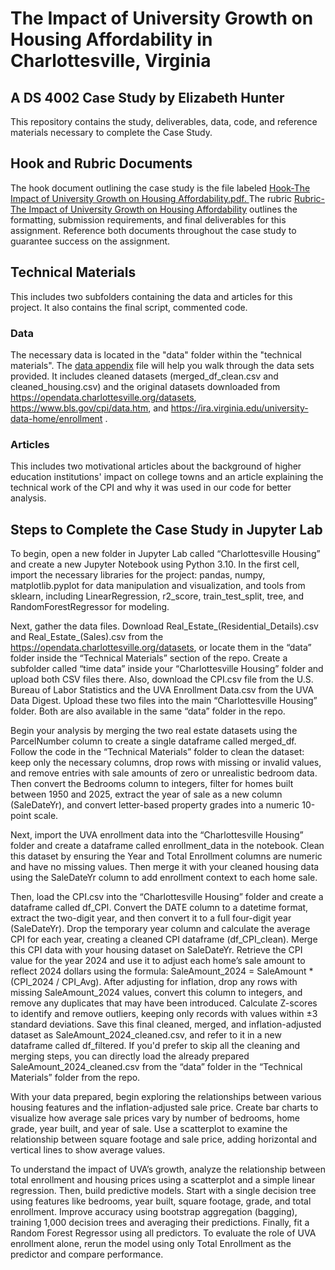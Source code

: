 # The Impact of University Growth on Housing Affordability in Charlottesville, Virginia
## A DS 4002 Case Study by Elizabeth Hunter
This repository contains the study, deliverables, data, code, and reference materials necessary to complete the Case Study.

## Hook and Rubric Documents 
The hook document outlining the case study is the file labeled [Hook-The Impact of University Growth on Housing Affordability.pdf. ](https://github.com/mwm6nq/DS4002-CS2/blob/main/Hook-The%20Impact%20of%20University%20Growth%20on%20Housing%20Affordability.pdf)The rubric [Rubric-The Impact of University Growth on Housing Affordability](https://github.com/mwm6nq/DS4002-CS2/blob/main/Rubric-The%20Impact%20of%20University%20Growth%20on%20Housing%20Affordability.pdf) outlines the formatting, submission requirements, and final deliverables for this assignment. Reference both documents throughout the case study to guarantee success on the assignment.

## Technical Materials
This includes two subfolders containing the data and articles for this project. It also contains the final script, commented code.

### Data
The necessary data is located in the "data" folder within the "technical materials". The [data appendix](https://github.com/mwm6nq/DS4002-CS2/blob/main/Technical%20Materials/data/Data%20Appendix%20.pdf) file will help you walk through the data sets provided. It includes cleaned datasets (merged_df_clean.csv and cleaned_housing.csv) and the original datasets downloaded from https://opendata.charlottesville.org/datasets, https://www.bls.gov/cpi/data.htm, and https://ira.virginia.edu/university-data-home/enrollment . 

### Articles
This includes two motivational articles about the background of higher education institutions' impact on college towns and an article explaining the technical work of the CPI and why it was used in our code for better analysis. 

## Steps to Complete the Case Study in Jupyter Lab
To begin, open a new folder in Jupyter Lab called “Charlottesville Housing” and create a new Jupyter Notebook using Python 3.10. In the first cell, import the necessary libraries for the project: pandas, numpy, matplotlib.pyplot for data manipulation and visualization, and tools from sklearn, including LinearRegression, r2_score, train_test_split, tree, and RandomForestRegressor for modeling.

Next, gather the data files. Download Real_Estate_(Residential_Details).csv and Real_Estate_(Sales).csv from the https://opendata.charlottesville.org/datasets, or locate them in the “data” folder inside the “Technical Materials” section of the repo. Create a subfolder called “time data” inside your “Charlottesville Housing” folder and upload both CSV files there. Also, download the CPI.csv file from the U.S. Bureau of Labor Statistics and the UVA Enrollment Data.csv from the UVA Data Digest. Upload these two files into the main “Charlottesville Housing” folder. Both are also available in the same “data” folder in the repo.

Begin your analysis by merging the two real estate datasets using the ParcelNumber column to create a single dataframe called merged_df. Follow the code in the “Technical Materials” folder to clean the dataset: keep only the necessary columns, drop rows with missing or invalid values, and remove entries with sale amounts of zero or unrealistic bedroom data. Then convert the Bedrooms column to integers, filter for homes built between 1950 and 2025, extract the year of sale as a new column (SaleDateYr), and convert letter-based property grades into a numeric 10-point scale.

Next, import the UVA enrollment data into the “Charlottesville Housing” folder and create a dataframe called enrollment_data in the notebook. Clean this dataset by ensuring the Year and Total Enrollment columns are numeric and have no missing values. Then merge it with your cleaned housing data using the SaleDateYr column to add enrollment context to each home sale.

Then, load the CPI.csv into the “Charlottesville Housing” folder and create a dataframe called df_CPI. Convert the DATE column to a datetime format, extract the two-digit year, and then convert it to a full four-digit year (SaleDateYr). Drop the temporary year column and calculate the average CPI for each year, creating a cleaned CPI dataframe (df_CPI_clean). Merge this CPI data with your housing dataset on SaleDateYr. Retrieve the CPI value for the year 2024 and use it to adjust each home’s sale amount to reflect 2024 dollars using the formula: SaleAmount_2024 = SaleAmount * (CPI_2024 / CPI_Avg).
After adjusting for inflation, drop any rows with missing SaleAmount_2024 values, convert this column to integers, and remove any duplicates that may have been introduced. Calculate Z-scores to identify and remove outliers, keeping only records with values within ±3 standard deviations. Save this final cleaned, merged, and inflation-adjusted dataset as SaleAmount_2024_cleaned.csv, and refer to it in a new dataframe called df_filtered. If you'd prefer to skip all the cleaning and merging steps, you can directly load the already prepared SaleAmount_2024_cleaned.csv from the “data” folder in the “Technical Materials” folder from the repo.

With your data prepared, begin exploring the relationships between various housing features and the inflation-adjusted sale price. Create bar charts to visualize how average sale prices vary by number of bedrooms, home grade, year built, and year of sale. Use a scatterplot to examine the relationship between square footage and sale price, adding horizontal and vertical lines to show average values.

To understand the impact of UVA’s growth, analyze the relationship between total enrollment and housing prices using a scatterplot and a simple linear regression. Then, build predictive models. Start with a single decision tree using features like bedrooms, year built, square footage, grade, and total enrollment. Improve accuracy using bootstrap aggregation (bagging), training 1,000 decision trees and averaging their predictions. Finally, fit a Random Forest Regressor using all predictors. To evaluate the role of UVA enrollment alone, rerun the model using only Total Enrollment as the predictor and compare performance.
